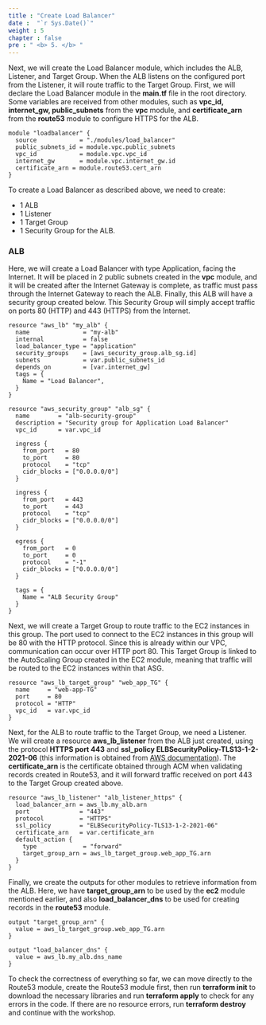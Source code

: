 ```yaml
---
title : "Create Load Balancer"
date :  "`r Sys.Date()`" 
weight : 5 
chapter : false
pre : " <b> 5. </b> "
---
```

Next, we will create the Load Balancer module, which includes the ALB, Listener, and Target Group. When the ALB listens on the configured port from the Listener, it will route traffic to the Target Group. First, we will declare the Load Balancer module in the **main.tf** file in the root directory. Some variables are received from other modules, such as **vpc_id, internet_gw, public_subnets** from the **vpc** module, and **certificate_arn** from the **route53** module to configure HTTPS for the ALB.


```
module "loadbalancer" {
  source            = "./modules/load_balancer"
  public_subnets_id = module.vpc.public_subnets
  vpc_id            = module.vpc.vpc_id
  internet_gw       = module.vpc.internet_gw.id
  certificate_arn = module.route53.cert_arn
}
```
To create a Load Balancer as described above, we need to create:
- 1 ALB
- 1 Listener
- 1 Target Group
- 1 Security Group for the ALB.

### ALB
Here, we will create a Load Balancer with type Application, facing the Internet. It will be placed in 2 public subnets created in the **vpc** module, and it will be created after the Internet Gateway is complete, as traffic must pass through the Internet Gateway to reach the ALB. Finally, this ALB will have a security group created below. This Security Group will simply accept traffic on ports 80 (HTTP) and 443 (HTTPS) from the Internet.


```
resource "aws_lb" "my_alb" {
  name               = "my-alb"
  internal           = false
  load_balancer_type = "application"
  security_groups    = [aws_security_group.alb_sg.id]
  subnets            = var.public_subnets_id
  depends_on         = [var.internet_gw]
  tags = {
    Name = "Load Balancer",
  }
}

resource "aws_security_group" "alb_sg" {
  name        = "alb-security-group"
  description = "Security group for Application Load Balancer"
  vpc_id      = var.vpc_id 

  ingress {
    from_port   = 80
    to_port     = 80
    protocol    = "tcp"
    cidr_blocks = ["0.0.0.0/0"]
  }

  ingress {
    from_port   = 443
    to_port     = 443
    protocol    = "tcp"
    cidr_blocks = ["0.0.0.0/0"]
  }

  egress {
    from_port   = 0
    to_port     = 0
    protocol    = "-1"
    cidr_blocks = ["0.0.0.0/0"]
  }

  tags = {
    Name = "ALB Security Group"
  }
}

```

Next, we will create a Target Group to route traffic to the EC2 instances in this group. The port used to connect to the EC2 instances in this group will be 80 with the HTTP protocol. Since this is already within our VPC, communication can occur over HTTP port 80. This Target Group is linked to the AutoScaling Group created in the EC2 module, meaning that traffic will be routed to the EC2 instances within that ASG.


```
resource "aws_lb_target_group" "web_app_TG" {
  name     = "web-app-TG"
  port     = 80
  protocol = "HTTP"
  vpc_id   = var.vpc_id
}
```
Next, for the ALB to route traffic to the Target Group, we need a Listener. We will create a resource **aws_lb_listener** from the ALB just created, using the protocol **HTTPS port 443** and **ssl_policy ELBSecurityPolicy-TLS13-1-2-2021-06** (this information is obtained from [AWS documentation](https://docs.aws.amazon.com/elasticloadbalancing/latest/application/describe-ssl-policies.html)). The **certificate_arn** is the certificate obtained through ACM when validating records created in Route53, and it will forward traffic received on port 443 to the Target Group created above.

```
resource "aws_lb_listener" "alb_listener_https" {
  load_balancer_arn = aws_lb.my_alb.arn
  port              = "443"
  protocol          = "HTTPS"
  ssl_policy        = "ELBSecurityPolicy-TLS13-1-2-2021-06"
  certificate_arn   = var.certificate_arn
  default_action {
    type             = "forward"
    target_group_arn = aws_lb_target_group.web_app_TG.arn
  }
}
```

Finally, we create the outputs for other modules to retrieve information from the ALB. Here, we have **target_group_arn** to be used by the **ec2** module mentioned earlier, and also **load_balancer_dns** to be used for creating records in the **route53** module.



```
output "target_group_arn" {
  value = aws_lb_target_group.web_app_TG.arn
}

output "load_balancer_dns" {
  value = aws_lb.my_alb.dns_name
}
```
To check the correctness of everything so far, we can move directly to the Route53 module, create the Route53 module first, then run **terraform init** to download the necessary libraries and run **terraform apply** to check for any errors in the code. If there are no resource errors, run **terraform destroy** and continue with the workshop.
